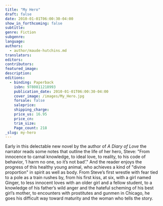 ```yaml
---
title: "My Hero"
draft: false
date: 2010-01-01T06:00:30-04:00
show_in_forthcoming: false
subtitle:
genre: Fiction
subgenre:
language:
authors:
  - author/maude-hutchins.md
translators:
editors:
contributors:
featured_image:
description:
editions:
  - binding: Paperback
    isbn: 9780811218993
    publication_date: 2010-01-01T06:00:30-04:00
    cover_image: /images/My_Hero.jpg
    forsale: false
    saleprice:
    shipping_charge:
    price_us: 16.95
    price_cn:
    trim_size:
    Page_count: 218
_slug: my-hero
---
```


Early in this delectable new novel by the author of _A Diary of Love_ the narrator reads some notes that outline the life of her hero, Steve: "From innocence to carnal knowledge, to ideal love, to reality, to his code of behavior, ’I harm no one, so it’s not bad’." And the reader enjoys the progress of this healthy young animal, who achieves a kind of "divine proportion" in spirit as well as body. From Steve’s first wrestle with fear tied to a pole as a train rushes by, from his first kiss, at six, with a girl named Ginger, to less innocent loves with an older girl and a fellow student, to a knowledge of his father’s wild anger and the hateful scheming of his best girl’s mother, to encounters with prostitutes and gunmen in Chicago, he goes his difficult way toward maturity and the woman who tells the story.

